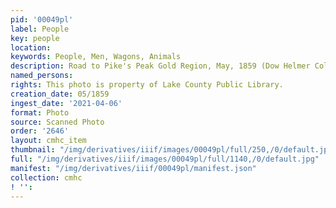 ```yaml
---
pid: '00049pl'
label: People
key: people
location: 
keywords: People, Men, Wagons, Animals
description: Road to Pike's Peak Gold Region, May, 1859 (Dow Helmer Collection) (drawing)
named_persons: 
rights: This photo is property of Lake County Public Library.
creation_date: 05/1859
ingest_date: '2021-04-06'
format: Photo
source: Scanned Photo
order: '2646'
layout: cmhc_item
thumbnail: "/img/derivatives/iiif/images/00049pl/full/250,/0/default.jpg"
full: "/img/derivatives/iiif/images/00049pl/full/1140,/0/default.jpg"
manifest: "/img/derivatives/iiif/00049pl/manifest.json"
collection: cmhc
! '': 
---
```

